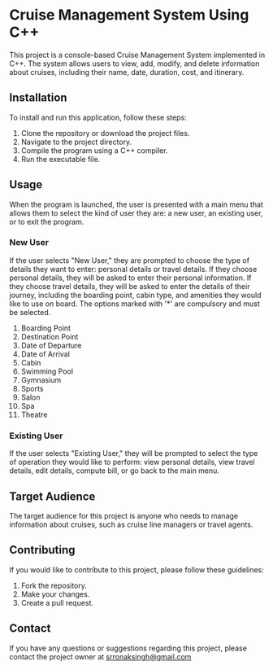 # Cruise Management System Using C++

This project is a console-based Cruise Management System implemented in C++. The system allows users to view, add, modify, and delete information about cruises, including their name, date, duration, cost, and itinerary.

## Installation

To install and run this application, follow these steps:

1. Clone the repository or download the project files.
2. Navigate to the project directory.
3. Compile the program using a C++ compiler.
4. Run the executable file.

## Usage

When the program is launched, the user is presented with a main menu that allows them to select the kind of user they are: a new user, an existing user, or to exit the program. 

### New User

If the user selects "New User," they are prompted to choose the type of details they want to enter: personal details or travel details. If they choose personal details, they will be asked to enter their personal information. If they choose travel details, they will be asked to enter the details of their journey, including the boarding point, cabin type, and amenities they would like to use on board. The options marked with '*' are compulsory and must be selected.

1. Boarding Point
2. Destination Point
3. Date of Departure
4. Date of Arrival
5. Cabin
6. Swimming Pool
7. Gymnasium
8. Sports
9. Salon
10. Spa
11. Theatre

### Existing User

If the user selects "Existing User," they will be prompted to select the type of operation they would like to perform: view personal details, view travel details, edit details, compute bill, or go back to the main menu.

## Target Audience

The target audience for this project is anyone who needs to manage information about cruises, such as cruise line managers or travel agents.

## Contributing

If you would like to contribute to this project, please follow these guidelines:

1. Fork the repository.
2. Make your changes.
3. Create a pull request.

## Contact

If you have any questions or suggestions regarding this project, please contact the project owner at srronaksingh@gmail.com
